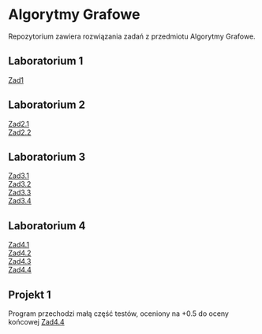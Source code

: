 # Algorytmy Grafowe

Repozytorium zawiera rozwiązania zadań z przedmiotu Algorytmy Grafowe.

## Laboratorium 1
[Zad1](./1.py)

## Laboratorium 2
[Zad2.1](./2.1.py) \
[Zad2.2](./2.2.py)


## Laboratorium 3 
[Zad3.1](./3.1.py) \
[Zad3.2](./3.2.py) \
[Zad3.3](./3.3.py) \
[Zad3.4](./3.4.py)


## Laboratorium 4
[Zad4.1](./4.1.py) \
[Zad4.2](./4.2.py) \
[Zad4.3](./4.3.py) \
[Zad4.4](./4.4.py)

## Projekt 1
Program przechodzi małą część testów, oceniony na +0.5 do oceny końcowej
[Zad4.4](./project1)

